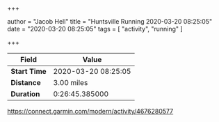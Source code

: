 +++

author = "Jacob Hell"
title = "Huntsville Running 2020-03-20 08:25:05"
date = "2020-03-20 08:25:05"
tags = [
    "activity", "running"
]

+++

<!--more-->

|Field  |Value  |
|--- | --- |
|**Start Time**|2020-03-20 08:25:05|
|**Distance**|3.00 miles|
|**Duration**|0:26:45.385000|

https://connect.garmin.com/modern/activity/4676280577